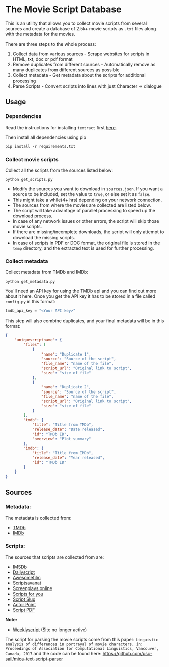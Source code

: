# The Movie Script Database
This is an utility that allows you to collect movie scripts from several sources and create a database of 2.5k+ movie scripts as `.txt` files along with the metadata for the movies.
 
There are three steps to the whole process:
1. Collect data from various sources - Scrape websites for scripts in HTML, txt, doc or pdf format
2. Remove duplicates from different sources - Automatically remove as many duplicates from different sources as possible
3. Collect metadata - Get metadata about the scripts for additional processing
4. Parse Scripts - Convert scripts into lines with just Character => dialogue
 
## Usage

### Dependencies
Read the instructions for installing `textract` first [here](https://textract.readthedocs.io/en/stable/installation.html).

Then install all dependencies using pip
```
pip install -r requirements.txt
```

### Collect movie scripts
Collect all the scripts from the sources listed below: 
```
python get_scripts.py
```
* Modify the sources you want to download in `sources.json`. If you want a source to be included, set the value to `true`, or else set it as `false`.
* This might take a while(4+ hrs) depending on your network connection. 
* The sources from where the movies are collected are listed below.
* The script will take advantage of parallel processing to speed up the download process.
* In case of any network issues or other errors, the script will skip those movie scripts.
* If there are missing/incomplete downloads, the script will only attempt to download the missing scripts.
* In case of scripts in PDF or DOC format, the original file is stored in the `temp` directory, and the extracted text is used for further processing.

### Collect metadata
Collect metadata from TMDb and IMDb: 
```
python get_metadata.py
```
You'll need an API key for using the TMDb api and you can find out more about it here. Once you get the API key it has to be stored in a file called `config.py` in this format:

```py
tmdb_api_key = "<Your API key>" 
```
This step will also combine duplicates, and your final metadata will be in this format:

```json
{
    "uniquescriptname": {
        "files": [
            {
                "name": "Duplicate 1",
                "source": "Source of the script",
                "file_name": "name of the file",
                "script_url": "Original link to script",
                "size": "size of file"
            },
            {
                "name": "Duplicate 2",
                "source": "Source of the script",
                "file_name": "name of the file",
                "script_url": "Original link to script",
                "size": "size of file"
            }
        ],
        "tmdb": {
            "title": "Title from TMDb",
            "release_date": "Date released",
            "id": "TMDb ID",
            "overview": "Plot summary"
        },
        "imdb": {
            "title": "Title from IMDb",
            "release_date": "Year released",
            "id": "TMDb ID"
        }
    }
}
```

<!-- 3. Remove duplicates and empty files: `python clean_files.py`.
5. Parse scripts: `python parse_files.py`. -->

## Sources

### Metadata:
The metadata is collected from:
- [TMDb](https://www.themoviedb.org/)
- [IMDb](https://www.imdb.com/)

### Scripts:

The sources that scripts are collected from are:
- [IMSDb](https://www.imsdb.com/)
- [Dailyscript](https://www.dailyscript.com/)
- [Awesomefilm](http://www.awesomefilm.com/)
- [Scriptsavanat](https://thescriptsavant.com/)
- [Screenplays online](https://www.screenplays-online.de/)
- [Scripts for you](https://sfy.ru/)
- [Script Slug](https://www.scriptslug.com/)
- [Actor Point](https://www.actorpoint.com/)
- [Script PDF](https://scriptpdf.com/)

**Note:**
- [~~Weeklyscript~~](https://www.weeklyscript.com/) (Site no longer active)
 
The script for parsing the movie scripts come from this paper: `Linguistic analysis of differences in portrayal of movie characters, in: Proceedings of Association for Computational Linguistics, Vancouver, Canada, 2017` and the code can be found here: https://github.com/usc-sail/mica-text-script-parser
